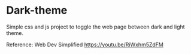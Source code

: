 # Dark-theme
Simple css and js project to toggle the web page between dark and light theme.

Reference:
Web Dev Simplified https://youtu.be/RiWxhm5ZdFM
